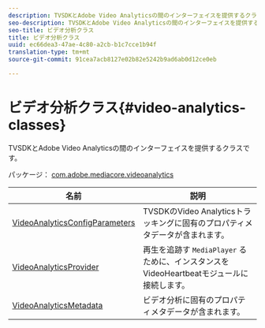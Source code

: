```yaml
---
description: TVSDKとAdobe Video Analyticsの間のインターフェイスを提供するクラスです。
seo-description: TVSDKとAdobe Video Analyticsの間のインターフェイスを提供するクラスです。
seo-title: ビデオ分析クラス
title: ビデオ分析クラス
uuid: ec66dea3-47ae-4c80-a2cb-b1c7cce1b94f
translation-type: tm+mt
source-git-commit: 91cea7acb8127e02b82e5242b9ad6ab0d12ce0eb

---
```



# ビデオ分析クラス{#video-analytics-classes}

TVSDKとAdobe Video Analyticsの間のインターフェイスを提供するクラスです。

パッケージ： [com.adobe.mediacore.videoanalytics](https://help.adobe.com/en_US/primetime/api/psdk/asdoc-dhls_1.4/com/adobe/mediacore/videoanalytics/package-detail.html)

| 名前 | 説明 |
|---|---|
| [VideoAnalyticsConfigParameters](https://help.adobe.com/en_US/primetime/api/psdk/asdoc-dhls_1.4/com/adobe/mediacore/videoanalytics/VideoAnalyticsConfigParameters.html) | TVSDKのVideo Analyticsトラッキングに固有のプロパティメタデータが含まれます。 |
| [VideoAnalyticsProvider](https://help.adobe.com/en_US/primetime/api/psdk/asdoc-dhls_1.4/com/adobe/mediacore/videoanalytics/VideoAnalyticsProvider.html) | 再生を追跡す `MediaPlayer` るために、インスタンスをVideoHeartbeatモジュールに接続します。 |
| [VideoAnalyticsMetadata](https://help.adobe.com/en_US/primetime/api/psdk/asdoc-dhls_1.4/com/adobe/mediacore/videoanalytics/VideoAnalyticsMetadata.html) | ビデオ分析に固有のプロパティメタデータが含まれます。 |